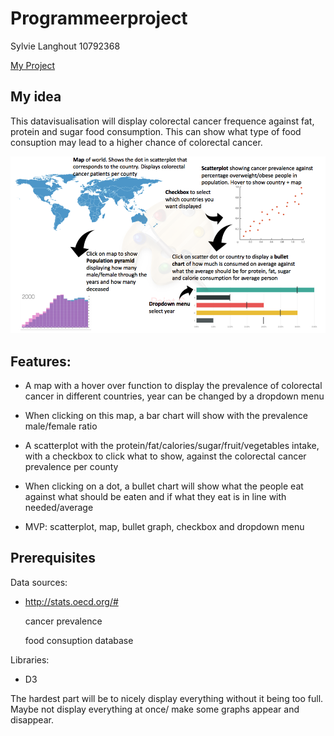 # Programmeerproject

Sylvie Langhout
10792368

[My Project](https://slanghout.github.io/Programmeerproject/)

## My idea
This datavisualisation will display colorectal cancer frequence against fat, protein and sugar food consumption. This can show what type of food consuption may lead to a higher chance of colorectal cancer. 

![](doc/chart_visualistion.png)

## Features:
- A map with a hover over function to display the prevalence of colorectal cancer in different countries, year can be changed by a dropdown menu
- When clicking on this map, a bar chart will show with the prevalence male/female ratio
- A scatterplot with the protein/fat/calories/sugar/fruit/vegetables intake, with a checkbox to click what to show, against the colorectal cancer prevalence per county
- When clicking on a dot, a bullet chart will show what the people eat against what should be eaten and if what they eat is in line with needed/average

- MVP: scatterplot, map, bullet graph, checkbox and dropdown menu


## Prerequisites
Data sources:
- http://stats.oecd.org/# 
	
	cancer prevalence

	food consuption database

Libraries:
- D3

The hardest part will be to nicely display everything without it being too full. Maybe not display everything at once/ make some graphs appear and disappear. 
